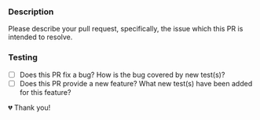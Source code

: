 ### Description
Please describe your pull request, specifically, the issue which this PR is intended to resolve.

### Testing
- [ ] Does this PR fix a bug? How is the bug covered by new test(s)? 
- [ ] Does this PR provide a new feature? What new test(s) have been added for this feature?

💔 Thank you!